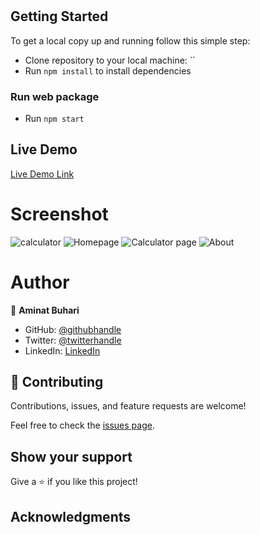 # 

## Getting Started

To get a local copy up and running follow this simple step:

- Clone repository to your local machine: ``
- Run `npm install` to install dependencies

### Run web package 
- Run `npm start`
## Live Demo

[Live Demo Link]()

# Screenshot 
![calculator](https://user-images.githubusercontent.com/66526480/164282846-121198ae-d948-40ff-a5ea-1faf29cf19e0.png)
![Homepage](https://user-images.githubusercontent.com/66526480/165752986-b5a731af-114c-493d-903a-05c9f448c7a0.PNG)
![Calculator page](https://user-images.githubusercontent.com/66526480/165749977-9dfa4db7-aa97-45d6-87df-abaca2f4a165.PNG)
![About](https://user-images.githubusercontent.com/66526480/165753019-d0aec00e-be26-404d-8fa2-ba6f98531e8b.PNG)

# Author

👤 **Aminat Buhari**

- GitHub: [@githubhandle](https://github.com/AminaBuhari)
- Twitter: [@twitterhandle](https://twitter.com/AminaBuhari)
- LinkedIn: [LinkedIn](https://www.linkedin.com/in/AminaBuhari/)

## 🤝 Contributing

Contributions, issues, and feature requests are welcome!

Feel free to check the [issues page]().

## Show your support

Give a ⭐️ if you like this project!

## Acknowledgments
